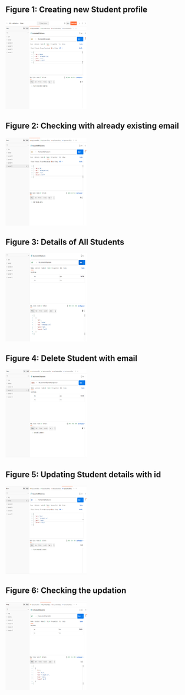 ## Figure 1: Creating new Student profile

<p>
    <img src="figures/task1.png" width="220" height="240" />
</p>

## Figure 2: Checking with already existing email

<p>
    <img src="figures/task2.png" width="220" height="240" />
</p>

## Figure 3: Details of All Students

<p>
    <img src="figures/task3.png" width="220" height="240" />
</p>

## Figure 4: Delete Student with email

<p>
    <img src="figures/task4.png" width="220" height="240" />
</p>

## Figure 5: Updating Student details with id

<p>
    <img src="figures/task5.png" width="220" height="240" />
</p>

## Figure 6: Checking the updation

<p>
    <img src="figures/task6.png" width="220" height="240" />
</p>
